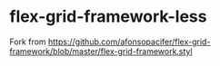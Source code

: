 # flex-grid-framework-less
Fork from https://github.com/afonsopacifer/flex-grid-framework/blob/master/flex-grid-framework.styl
